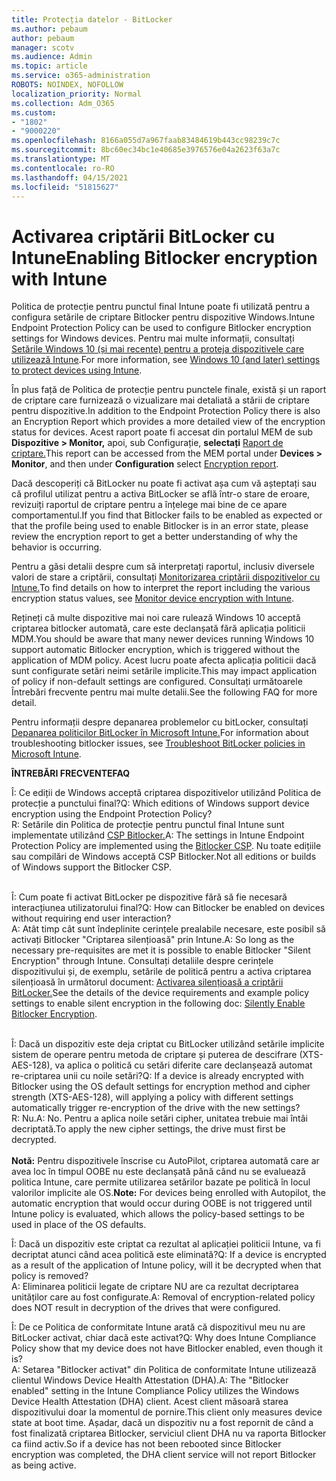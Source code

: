 ```yaml
---
title: Protecția datelor - BitLocker
ms.author: pebaum
author: pebaum
manager: scotv
ms.audience: Admin
ms.topic: article
ms.service: o365-administration
ROBOTS: NOINDEX, NOFOLLOW
localization_priority: Normal
ms.collection: Adm_O365
ms.custom:
- "1802"
- "9000220"
ms.openlocfilehash: 8166a055d7a967faab83484619b443cc98239c7c
ms.sourcegitcommit: 8bc60ec34bc1e40685e3976576e04a2623f63a7c
ms.translationtype: MT
ms.contentlocale: ro-RO
ms.lasthandoff: 04/15/2021
ms.locfileid: "51815627"
---
```

# <a name="enabling-bitlocker-encryption-with-intune"></a><span data-ttu-id="84ab1-102">Activarea criptării BitLocker cu Intune</span><span class="sxs-lookup"><span data-stu-id="84ab1-102">Enabling Bitlocker encryption with Intune</span></span>

<span data-ttu-id="84ab1-103">Politica de protecție pentru punctul final Intune poate fi utilizată pentru a configura setările de criptare Bitlocker pentru dispozitive Windows.</span><span class="sxs-lookup"><span data-stu-id="84ab1-103">Intune Endpoint Protection Policy can be used to configure Bitlocker encryption settings for Windows devices.</span></span> <span data-ttu-id="84ab1-104">Pentru mai multe informații, consultați [Setările Windows 10 (și mai recente) pentru a proteja dispozitivele care utilizează Intune](https://docs.microsoft.com/intune/endpoint-protection-windows-10#windows-encryption).</span><span class="sxs-lookup"><span data-stu-id="84ab1-104">For more information, see [Windows 10 (and later) settings to protect devices using Intune](https://docs.microsoft.com/intune/endpoint-protection-windows-10#windows-encryption).</span></span>

<span data-ttu-id="84ab1-105">În plus față de Politica de protecție pentru punctele finale, există și un raport de criptare care furnizează o vizualizare mai detaliată a stării de criptare pentru dispozitive.</span><span class="sxs-lookup"><span data-stu-id="84ab1-105">In addition to the Endpoint Protection Policy there is also an Encryption Report which provides a more detailed view of the encryption status for devices.</span></span> <span data-ttu-id="84ab1-106">Acest raport poate fi accesat din portalul MEM de sub **Dispozitive > Monitor,** apoi, sub Configurație, **selectați** [Raport de criptare.](https://endpoint.microsoft.com/#blade/Microsoft_Intune_DeviceSettings/DevicesMonitorMenu/encryptionReport)</span><span class="sxs-lookup"><span data-stu-id="84ab1-106">This report can be accessed from the MEM portal under **Devices > Monitor**, and then under **Configuration** select [Encryption report](https://endpoint.microsoft.com/#blade/Microsoft_Intune_DeviceSettings/DevicesMonitorMenu/encryptionReport).</span></span>

<span data-ttu-id="84ab1-107">Dacă descoperiți că BitLocker nu poate fi activat așa cum vă așteptați sau că profilul utilizat pentru a activa BitLocker se află într-o stare de eroare, revizuiți raportul de criptare pentru a înțelege mai bine de ce apare comportamentul.</span><span class="sxs-lookup"><span data-stu-id="84ab1-107">If you find that Bitlocker fails to be enabled as expected or that the profile being used to enable Bitlocker is in an error state, please review the encryption report to get a better understanding of why the behavior is occurring.</span></span>

<span data-ttu-id="84ab1-108">Pentru a găsi detalii despre cum să interpretați raportul, inclusiv diversele valori de stare a criptării, consultați [Monitorizarea criptării dispozitivelor cu Intune.](https://docs.microsoft.com/mem/intune/protect/encryption-monitor)</span><span class="sxs-lookup"><span data-stu-id="84ab1-108">To find details on how to interpret the report including the various encryption status values, see [Monitor device encryption with Intune](https://docs.microsoft.com/mem/intune/protect/encryption-monitor).</span></span>

<span data-ttu-id="84ab1-109">Rețineți că multe dispozitive mai noi care rulează Windows 10 acceptă criptarea bitlocker automată, care este declanșată fără aplicația politicii MDM.</span><span class="sxs-lookup"><span data-stu-id="84ab1-109">You should be aware that many newer devices running Windows 10 support automatic Bitlocker encryption, which is triggered without the application of MDM policy.</span></span> <span data-ttu-id="84ab1-110">Acest lucru poate afecta aplicația politicii dacă sunt configurate setări neimi setările implicite.</span><span class="sxs-lookup"><span data-stu-id="84ab1-110">This may impact application of policy if non-default settings are configured.</span></span> <span data-ttu-id="84ab1-111">Consultați următoarele Întrebări frecvente pentru mai multe detalii.</span><span class="sxs-lookup"><span data-stu-id="84ab1-111">See the following FAQ for more detail.</span></span>

<span data-ttu-id="84ab1-112">Pentru informații despre depanarea problemelor cu bitLocker, consultați [Depanarea politicilor BitLocker în Microsoft Intune.](https://docs.microsoft.com/intune/protect/troubleshoot-bitlocker-policies)</span><span class="sxs-lookup"><span data-stu-id="84ab1-112">For information about troubleshooting bitlocker issues, see [Troubleshoot BitLocker policies in Microsoft Intune](https://docs.microsoft.com/intune/protect/troubleshoot-bitlocker-policies).</span></span>
 
 
<span data-ttu-id="84ab1-113">**ÎNTREBĂRI FRECVENTE**</span><span class="sxs-lookup"><span data-stu-id="84ab1-113">**FAQ**</span></span>

<span data-ttu-id="84ab1-114">Î: Ce ediții de Windows acceptă criptarea dispozitivelor utilizând Politica de protecție a punctului final?</span><span class="sxs-lookup"><span data-stu-id="84ab1-114">Q: Which editions of Windows support device encryption using the Endpoint Protection Policy?</span></span><br>
<span data-ttu-id="84ab1-115">R: Setările din Politica de protecție pentru punctul final Intune sunt implementate utilizând [CSP Bitlocker.](https://docs.microsoft.com/windows/client-management/mdm/bitlocker-csp)</span><span class="sxs-lookup"><span data-stu-id="84ab1-115">A: The settings in Intune Endpoint Protection Policy are implemented using the [Bitlocker CSP](https://docs.microsoft.com/windows/client-management/mdm/bitlocker-csp).</span></span> <span data-ttu-id="84ab1-116">Nu toate edițiile sau compilări de Windows acceptă CSP Bitlocker.</span><span class="sxs-lookup"><span data-stu-id="84ab1-116">Not all editions or builds of Windows support the Bitlocker CSP.</span></span> <br><br>

<span data-ttu-id="84ab1-117">Î: Cum poate fi activat BitLocker pe dispozitive fără să fie necesară interacțiunea utilizatorului final?</span><span class="sxs-lookup"><span data-stu-id="84ab1-117">Q: How can Bitlocker be enabled on devices without requiring end user interaction?</span></span><br>
<span data-ttu-id="84ab1-118">A: Atât timp cât sunt îndeplinite cerințele prealabile necesare, este posibil să activați Bitlocker "Criptarea silențioasă" prin Intune.</span><span class="sxs-lookup"><span data-stu-id="84ab1-118">A: So long as the necessary pre-requisites are met it is possible to enable Bitlocker "Silent Encryption" through Intune.</span></span> <span data-ttu-id="84ab1-119">Consultați detaliile despre cerințele dispozitivului și, de exemplu, setările de politică pentru a activa criptarea silențioasă în următorul document: [Activarea silențioasă a criptării BitLocker.](https://docs.microsoft.com/mem/intune/protect/encrypt-devices#silently-enable-bitlocker-on-devices)</span><span class="sxs-lookup"><span data-stu-id="84ab1-119">See the details of the device requirements and example policy settings to enable silent encryption in the following doc: [Silently Enable Bitlocker Encryption](https://docs.microsoft.com/mem/intune/protect/encrypt-devices#silently-enable-bitlocker-on-devices).</span></span> <br><br>

<span data-ttu-id="84ab1-120">Î: Dacă un dispozitiv este deja criptat cu BitLocker utilizând setările implicite sistem de operare pentru metoda de criptare și puterea de descifrare (XTS-AES-128), va aplica o politică cu setări diferite care declanșează automat re-criptarea unii cu noile setări?</span><span class="sxs-lookup"><span data-stu-id="84ab1-120">Q: If a device is already encrypted with Bitlocker using the OS default settings for encryption method and cipher strength (XTS-AES-128), will applying a policy with different settings automatically trigger re-encryption of the drive with the new settings?</span></span><br>
<span data-ttu-id="84ab1-121">R: Nu.</span><span class="sxs-lookup"><span data-stu-id="84ab1-121">A: No.</span></span> <span data-ttu-id="84ab1-122">Pentru a aplica noile setări cipher, unitatea trebuie mai întâi decriptată.</span><span class="sxs-lookup"><span data-stu-id="84ab1-122">To apply the new cipher settings, the drive must first be decrypted.</span></span><br><br>
<span data-ttu-id="84ab1-123">**Notă:** Pentru dispozitivele înscrise cu AutoPilot, criptarea automată care ar avea loc în timpul OOBE nu este declanșată până când nu se evaluează politica Intune, care permite utilizarea setărilor bazate pe politică în locul valorilor implicite ale OS.</span><span class="sxs-lookup"><span data-stu-id="84ab1-123">**Note:** For devices being enrolled with Autopilot, the automatic encryption that would occur during OOBE is not triggered until Intune policy is evaluated, which allows the policy-based settings to be used in place of the OS defaults.</span></span>
 
<span data-ttu-id="84ab1-124">Î: Dacă un dispozitiv este criptat ca rezultat al aplicației politicii Intune, va fi decriptat atunci când acea politică este eliminată?</span><span class="sxs-lookup"><span data-stu-id="84ab1-124">Q: If a device is encrypted as a result of the  application of Intune policy, will it be decrypted when that policy is removed?</span></span><br>
<span data-ttu-id="84ab1-125">A: Eliminarea politicii legate de criptare NU are ca rezultat decriptarea unităților care au fost configurate.</span><span class="sxs-lookup"><span data-stu-id="84ab1-125">A: Removal of encryption-related policy does NOT result in decryption of the drives that were configured.</span></span>
 
<span data-ttu-id="84ab1-126">Î: De ce Politica de conformitate Intune arată că dispozitivul meu nu are BitLocker activat, chiar dacă este activat?</span><span class="sxs-lookup"><span data-stu-id="84ab1-126">Q: Why does Intune Compliance Policy show that my device does not have Bitlocker enabled, even though it is?</span></span><br>
<span data-ttu-id="84ab1-127">A: Setarea "Bitlocker activat" din Politica de conformitate Intune utilizează clientul Windows Device Health Attestation (DHA).</span><span class="sxs-lookup"><span data-stu-id="84ab1-127">A: The "Bitlocker enabled" setting in the Intune Compliance Policy utilizes the Windows Device Health Attestation  (DHA) client.</span></span> <span data-ttu-id="84ab1-128">Acest client măsoară starea dispozitivului doar la momentul de pornire.</span><span class="sxs-lookup"><span data-stu-id="84ab1-128">This client only measures device state at boot time.</span></span> <span data-ttu-id="84ab1-129">Așadar, dacă un dispozitiv nu a fost repornit de când a fost finalizată criptarea Bitlocker, serviciul client DHA nu va raporta Bitlocker ca fiind activ.</span><span class="sxs-lookup"><span data-stu-id="84ab1-129">So if a device has not been rebooted since Bitlocker encryption was completed, the DHA client service will not report Bitlocker as being active.</span></span>
 
 